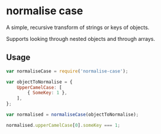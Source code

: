 # normalise case

A simple, recursive transform of strings or keys of objects.

Supports looking through nested objects and through arrays.

## Usage

```javascript
var normaliseCase = require('normalise-case');

var objectToNormalise = {
    UpperCamelCase: [
        { SomeKey: 1 },
    ],
};

var normalised = normaliseCase(objectToNormalise);

normalised.upperCamelCase[0].someKey === 1;
```
